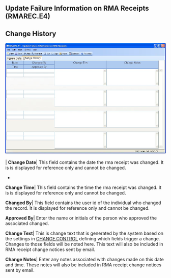 ## Update Failure Information on RMA Receipts (RMAREC.E4)
<PageHeader />

## Change History

![](./RMAREC-E4-2.jpg)

| **Change Date**|  This field contains the date the rma receipt was changed.
It is is displayed for reference only and cannot be changed.

-  
**Change Time**|  This field contains the time the rma receipt was changed. It
is is displayed for reference only and cannot be changed.

**Changed By**|  This field contains the user id of the individual who changed
the record. It is displayed for reference only and cannot be changed.

**Approved By**|  Enter the name or initials of the person who approved the
associated changed.

**Change Text**|  This is change text that is generated by the system based on
the settings in [CHANGE.CONTROL](../CHANGE-CONTROL/README.md) defining which fields
trigger a change. Changes to those fields will be noted here. This text will
also be included in RMA receipt change notices sent by email.

**Change Notes**|  Enter any notes associated with changes made on this date
and time. These notes will also be included in RMA receipt change notices sent
by email.


<badge text= "Version 8.10.57 " vertical="middle" />

<PageFooter />
